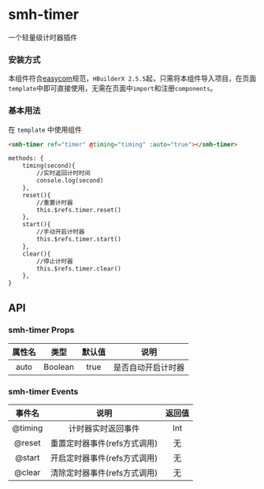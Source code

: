 # smh-timer

一个轻量级计时器插件

### 安装方式

本组件符合[easycom](https://uniapp.dcloud.io/collocation/pages?id=easycom)规范，`HBuilderX 2.5.5`起，只需将本组件导入项目，在页面`template`中即可直接使用，无需在页面中`import`和注册`components`。

### 基本用法

在 ``template`` 中使用组件

```html
<smh-timer ref="timer" @timing="timing" :auto="true"></smh-timer>

methods: {
	timing(second){
		//实时返回计时时间
		console.log(second)
	},
	reset(){
		//重置计时器
		this.$refs.timer.reset()
	},
	start(){
		//手动开启计时器
		this.$refs.timer.start()
	},
	clear(){
		//停止计时器
		this.$refs.timer.clear()
	},
}
```


## API

### smh-timer Props

|属性名	|类型		|默认值	|说明				|
|:-:	|:-:		|:-:	|:-:				|
|auto	|Boolean	|true		|是否自动开启计时器|

### smh-timer Events
|事件名	|说明			|返回值|
|:-:	|:-:			|:-:  |
|@timing|计时器实时返回事件|Int|
|@reset|重置定时器事件(refs方式调用)|无|
|@start|开启定时器事件(refs方式调用)|无|
|@clear|清除定时器事件(refs方式调用)|无|

